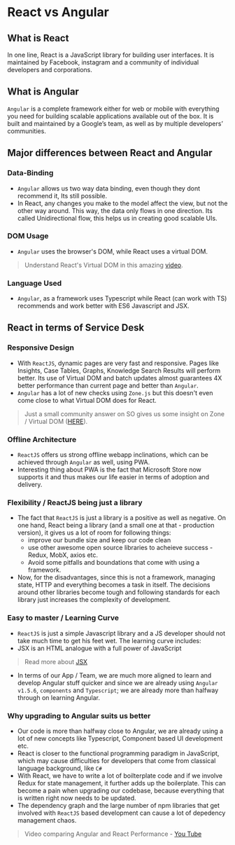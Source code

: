 # React vs Angular

## What is React

In one line, React is a JavaScript library for building user interfaces. It is maintained by Facebook, instagram and a community of individual developers and corporations.

## What is Angular

`Angular` is a complete framework either for web or mobile with everything you need for building scalable applications available out of the box. It is built and maintained by a Google’s team, as well as by multiple developers’ communities.

## Major differences between React and Angular

### Data-Binding

- `Angular` allows us two way data binding, even though they dont recommend it, Its still possible.
- In React, any changes you make to the model affect the view, but not the other way around. This way, the data only flows in one direction. Its called Unidirectional flow, this helps us in creating good scalable UIs.

### DOM Usage

- `Angular` uses the browser's DOM, while React uses a virtual DOM.
> Understand React's Virtual DOM in this amazing [video](https://www.youtube.com/watch?v=-DX3vJiqxm4).

### Language Used

- `Angular`, as a framework uses Typescript while React (can work with TS) recommends and work better with ES6 Javascript and JSX.

## React in terms of Service Desk

### Responsive Design

- With `ReactJS`, dynamic pages are very fast and responsive. Pages like Insights, Case Tables, Graphs, Knowledge Search Results will perform better. Its use of Virtual DOM and batch updates almost guarantees 4X better performance than current page and better than `Angular`.
- `Angular` has a lot of new checks using `Zone.js` but this doesn't even come close to what Virtual DOM does for React.
> Just a small community answer on SO gives us some insight on Zone / Virtual DOM ([HERE](https://stackoverflow.com/a/45697321/3711475)).

### Offline Architecture

- `ReactJS` offers us strong offline webapp inclinations, which can be achieved through `Angular` as well, using PWA.
- Interesting thing about PWA is the fact that Microsoft Store now supports it and thus makes our life easier in terms of adoption and delivery.

### Flexibility / ReactJS being just a library

- The fact that `ReactJS` is just a library is a positive as well as negative. On one hand, React being a library (and a small one at that - production version), it gives us a lot of room for following things:
  - improve our bundle size and keep our code clean
  - use other awesome open source libraries to acheieve success - Redux, MobX, axios etc.
  - Avoid some pitfalls and boundations that come with using a framework.
- Now, for the disadvantages, since this is not a framework, managing state, HTTP and everything becomes a task in itself. The decisions around other libraries become tough and following standards for each library just increases the complexity of development.

### Easy to master / Learning Curve

- `ReactJS` is just a simple Javascript library and a JS developer should not take much time to get his feet wet. The learning curve includes:
- JSX is an HTML analogue with a full power of JavaScript
> Read more about [JSX](https://reactjs.org/docs/introducing-jsx.html)

- In terms of our App / Team, we are much more aligned to learn and develop Angular stuff quicker and since we are already using `Angular v1.5.6`, `components` and `Typescript`; we are already more than halfway through on learning Angular.

### Why upgrading to Angular suits us better

- Our code is more than halfway close to Angular, we are already using a lot of new concepts like Typescript, Component based UI development etc.
- React is closer to the functional programming paradigm in JavaScript, which may cause difficulties for developers that come from classical language background, like `C#`
- With React, we have to write a lot of boilterplate code and if we involve Redux for state management, it further adds up the boilerplate. This can become a pain when upgrading our codebase, because everything that is written right now needs to be updated.
- The dependency graph and the large number of npm libraries that get involved with `ReactJS` based development can cause a lot of depedency management chaos.

> Video comparing Angular and React Performance - [You Tube](https://www.youtube.com/watch?time_continue=869&v=-DX3vJiqxm4)
>
